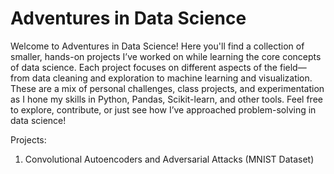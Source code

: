 # Adventures in Data Science

Welcome to Adventures in Data Science! Here you'll find a collection of smaller, hands-on projects I’ve worked on while learning the core concepts of data science. Each project focuses on different aspects of the field—from data cleaning and exploration to machine learning and visualization. These are a mix of personal challenges, class projects, and experimentation as I hone my skills in Python, Pandas, Scikit-learn, and other tools. Feel free to explore, contribute, or just see how I’ve approached problem-solving in data science!

Projects:
1. Convolutional Autoencoders and Adversarial Attacks (MNIST Dataset)
